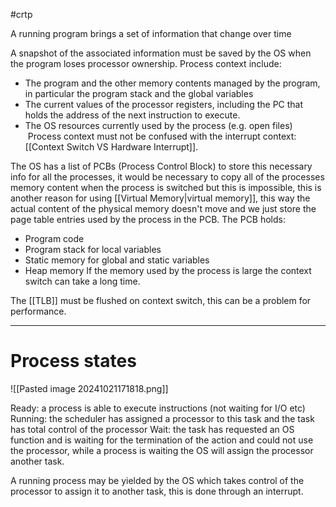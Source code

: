 #crtp 

A running program brings a set of information that change over time
   
A snapshot of the associated information must be saved by the OS when the program loses processor ownership. Process context include:
- The program and the other memory contents managed by the program, in particular the program stack and the global variables
- The current values of the processor registers, including the PC that holds the address of the next instruction to execute.
- The OS resources currently used by the process (e.g. open files)
 Process context must not be confused with the interrupt context: [[Context Switch VS Hardware Interrupt]].

 The OS has a list of PCBs (Process Control Block) to store this necessary info for all the processes, it would be necessary to copy all of the processes memory content when the process is switched but this is impossible, this is another reason for using [[Virtual Memory|virtual memory]], this way the actual content of the physical memory doesn't move and we just store the page table entries used by the process in the PCB.
 The PCB holds:
 - Program code
 - Program stack for local variables 
 - Static memory for global and static variables 
 - Heap memory
If the memory used by the process is large the context switch can take a long time.

The [[TLB]] must be flushed on context switch, this can be a problem for performance.

---

# Process states

![[Pasted image 20241021171818.png]]

Ready: a process is able to execute instructions (not waiting for I/O etc)
Running: the scheduler has assigned a processor to this task and the task has total control of the processor
Wait: the task has requested an OS function and is waiting for the termination of the action and could not use the processor, while a process is waiting the OS will assign the processor another task.

A running process may be yielded by the OS which takes control of the processor to assign it to another task, this is done through an interrupt.


